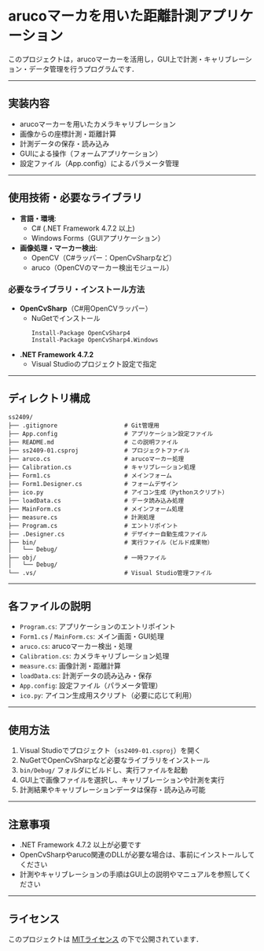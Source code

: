 # arucoマーカを用いた距離計測アプリケーション

このプロジェクトは，arucoマーカーを活用し，GUI上で計測・キャリブレーション・データ管理を行うプログラムです．

---

## 実装内容

- arucoマーカーを用いたカメラキャリブレーション
- 画像からの座標計測・距離計算
- 計測データの保存・読み込み
- GUIによる操作（フォームアプリケーション）
- 設定ファイル（App.config）によるパラメータ管理

---

## 使用技術・必要なライブラリ

- **言語・環境**:
  - C# (.NET Framework 4.7.2 以上)
  - Windows Forms（GUIアプリケーション）
- **画像処理・マーカー検出**:
  - OpenCV（C#ラッパー：OpenCvSharpなど）
  - aruco（OpenCVのマーカー検出モジュール）

### 必要なライブラリ・インストール方法

- **OpenCvSharp**（C#用OpenCVラッパー）
  - NuGetでインストール
    ```
    Install-Package OpenCvSharp4
    Install-Package OpenCvSharp4.Windows
    ```
- **.NET Framework 4.7.2**
  - Visual Studioのプロジェクト設定で指定

---

## ディレクトリ構成

```
ss2409/
├── .gitignore                   # Git管理用
├── App.config                   # アプリケーション設定ファイル
├── README.md                    # この説明ファイル
├── ss2409-01.csproj             # プロジェクトファイル
├── aruco.cs                     # arucoマーカー処理
├── Calibration.cs               # キャリブレーション処理
├── Form1.cs                     # メインフォーム
├── Form1.Designer.cs            # フォームデザイン
├── ico.py                       # アイコン生成（Pythonスクリプト）
├── loadData.cs                  # データ読み込み処理
├── MainForm.cs                  # メインフォーム処理
├── measure.cs                   # 計測処理
├── Program.cs                   # エントリポイント
├── .Designer.cs                 # デザイナー自動生成ファイル
├── bin/                         # 実行ファイル（ビルド成果物）
│   └── Debug/
├── obj/                         # 一時ファイル
│   └── Debug/
└── .vs/                         # Visual Studio管理ファイル
```

---

## 各ファイルの説明

- `Program.cs`: アプリケーションのエントリポイント
- `Form1.cs` / `MainForm.cs`: メイン画面・GUI処理
- `aruco.cs`: arucoマーカー検出・処理
- `Calibration.cs`: カメラキャリブレーション処理
- `measure.cs`: 画像計測・距離計算
- `loadData.cs`: 計測データの読み込み・保存
- `App.config`: 設定ファイル（パラメータ管理）
- `ico.py`: アイコン生成用スクリプト（必要に応じて利用）

---

## 使用方法

1. Visual Studioでプロジェクト（`ss2409-01.csproj`）を開く
2. NuGetでOpenCvSharpなど必要なライブラリをインストール
3. `bin/Debug/` フォルダにビルドし、実行ファイルを起動
4. GUI上で画像ファイルを選択し、キャリブレーションや計測を実行
5. 計測結果やキャリブレーションデータは保存・読み込み可能

---

## 注意事項

- .NET Framework 4.7.2 以上が必要です
- OpenCvSharpやaruco関連のDLLが必要な場合は、事前にインストールしてください
- 計測やキャリブレーションの手順はGUI上の説明やマニュアルを参照してください

---

## ライセンス

このプロジェクトは [MITライセンス](https://opensource.org/licenses/MIT) の下で公開されています．
